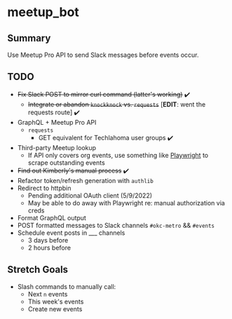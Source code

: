 # meetup_bot

## Summary
Use Meetup Pro API to send Slack messages before events occur.

## TODO
* ~~Fix Slack POST to mirror curl command (latter's working)~~ ✔️
  * ~~Integrate or abandon `knockknock` vs. `requests`~~ [**EDIT**: went the requests route] ✔️
* GraphQL + Meetup Pro API
  * `requests`
    * GET equivalent for Techlahoma user groups ✔️
* Third-party Meetup lookup
  * If API only covers org events, use something like [Playwright](https://playwright.dev/python/) to scrape outstanding events
* ~~Find out Kimberly's manual process~~ ✔️
* Refactor token/refresh generation with `authlib`
* Redirect to httpbin
  * Pending additional OAuth client (5/9/2022)
  * May be able to do away with Playwright re: manual authorization via creds 
* Format GraphQL output
* POST formatted messages to Slack channels `#okc-metro` && `#events`
* Schedule event posts in ___ channels
  * 3 days before
  * 2 hours before

## Stretch Goals
* Slash commands to manually call:
  * Next `n` events
  * This week's events
  * Create new events
